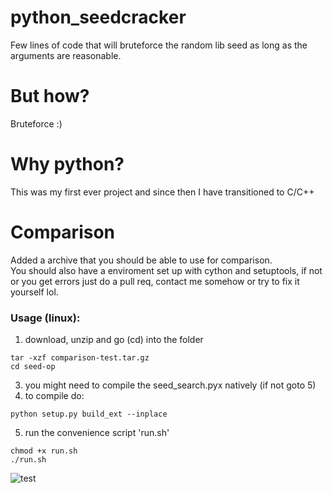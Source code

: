# python_seedcracker
Few lines of code that will bruteforce the random lib seed as long as the arguments are reasonable.

# But how?
Bruteforce :)

# Why python?
This was my first ever project and since then I have transitioned to C/C++

# Comparison
Added a archive that you should be able to use for comparison. <br _>
You should also have a enviroment set up with cython and setuptools, if not or you get errors just do a pull req, contact me somehow or try to fix it yourself lol.<br _>
### Usage (linux):
1. download, unzip and go (cd) into the folder <br _>
```
tar -xzf comparison-test.tar.gz
cd seed-op
```
3. you might need to compile the seed_search.pyx natively (if not goto 5)
4. to compile do:
```
python setup.py build_ext --inplace
```
5. run the convenience script 'run.sh'
```
chmod +x run.sh
./run.sh
```
![test](https://github.com/user-attachments/assets/d7825a66-a52e-4556-a7b0-081fa9af47be)
